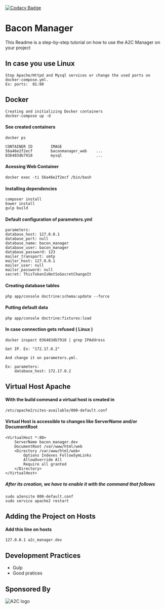 [![Codacy Badge](https://api.codacy.com/project/badge/grade/0872e1d256f14bc2ba231ab9a91d5726)](https://www.codacy.com)
# Bacon Manager

This Readme is a step-by-step tutorial on how to use the A2C Manager on your project

## In case you use Linux

    Stop Apache/Httpd and Mysql services or change the used ports on docker-compose.yml. 
    Ex: ports:  81:80

## Docker

    Creating and initializing Docker containers
    docker-compose up -d

#### See created containers

    docker ps
    
    CONTAINER ID        IMAGE
    56a46e2f2ecf        baconmanager_web    ...     
    036483db7918        mysql               ...

#### Acessing Web Container

    docker exec -ti 56a46e2f2ecf /bin/bash

#### Installing dependencies

    composer install
    bower install
    gulp build

#### Default configuration of parameters.yml
    
    parameters:
    database_host: 127.0.0.1
    database_port: null
    database_name: bacon_manager
    database_user: bacon_manager
    database_password: 123
    mailer_transport: smtp
    mailer_host: 127.0.0.1
    mailer_user: null
    mailer_password: null
    secret: ThisTokenIsNotSoSecretChangeIt


#### Creating database tables
    
    php app/console doctrine:schema:update --force

#### Putting default data

    php app/console doctrine:fixtures:load

#### In case connection gets refused ( Linux )

    docker inspect 036483db7918 | grep IPAddress

    Get IP. Ex: "172.17.0.2"

    And change it on parameters.yml. 

    Ex: parameters:
        database_host: 172.17.0.2

## Virtual Host Apache
#### With the build command a virtual host is created in 
    
    /etc/apache2/sites-available/000-default.conf

#### Virtual Host is accessible to changes like ServerName and/or DocumentRoot

    <VirtualHost *:80>
        ServerName bacon_manager.dev
        DocumentRoot /var/www/html/web
        <Directory /var/www/html/web>
            Options Indexes FollowSymLinks
            AllowOverride All
            Require all granted
        </Directory>
    </VirtualHost>
    
##### After its creation, we have to enable it with the command that follows

    sudo a2ensite 000-default.conf
    sudo service apache2 restart

## Adding the Project on Hosts
#### Add this line on **hosts**

    127.0.0.1 a2c_manager.dev 
   
## Development Practices
 - Gulp
 - Good pratices

 ## Sponsored By

![A2C logo](http://www.a2c.com.br/assinatura_2014/images/logo_assinatura.jpg)